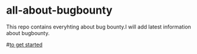 # all-about-bugbounty

This repo contains everyhting about bug bounty.I will add latest information about bugbounty.

#[to get started](https://github.com/rakesh1635/all-about-bugbounty/tree/master/roadmap%20to%20start) 
